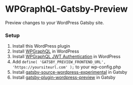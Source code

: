 # WPGraphQL-Gatsby-Preview
Preview changes to your WordPress Gatsby site.

### Setup
1. Install this WordPress plugin
2. Install [WPGraphQL](https://github.com/wp-graphql/wp-graphql) in WordPress
3. Install [WPGraphQL JWT Authentication](https://github.com/wp-graphql/wp-graphql-jwt-authentication) in WordPress
4. Add `define( 'GATSBY_PREVIEW_FRONTEND_URL', 'https://yoursiteurl.com' );` to your wp-config.php
5. Install [gatsby-source-wordpress-experimental](https://www.gatsbyjs.org/packages/gatsby-source-wordpress-experimental/) in Gatsby
6. Install [gatsby-plugin-wordpress-preview](https://github.com/CalebBarnes/gatsby-plugin-wordpress-preview) in Gatsby
